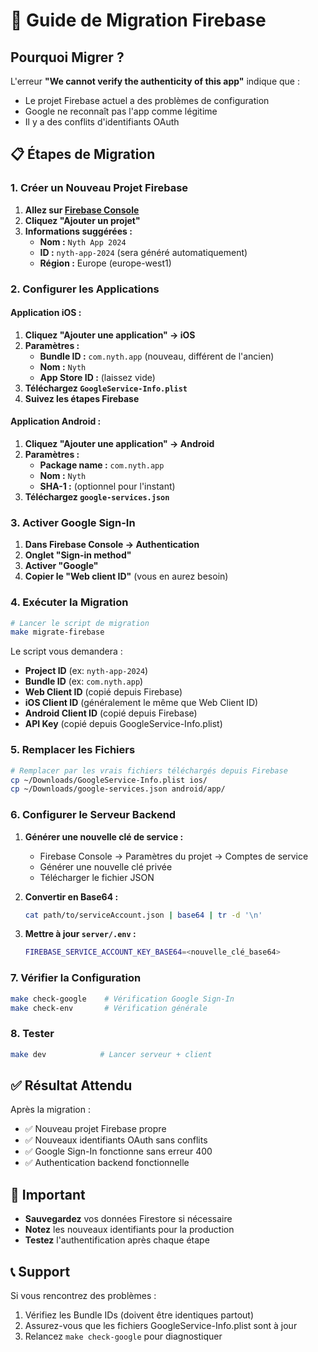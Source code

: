 # 🔄 Guide de Migration Firebase

## Pourquoi Migrer ?

L'erreur **"We cannot verify the authenticity of this app"** indique que :
- Le projet Firebase actuel a des problèmes de configuration
- Google ne reconnaît pas l'app comme légitime
- Il y a des conflits d'identifiants OAuth

## 📋 Étapes de Migration

### **1. Créer un Nouveau Projet Firebase**

1. **Allez sur [Firebase Console](https://console.firebase.google.com/)**
2. **Cliquez "Ajouter un projet"**
3. **Informations suggérées :**
   - **Nom :** `Nyth App 2024` 
   - **ID :** `nyth-app-2024` (sera généré automatiquement)
   - **Région :** Europe (europe-west1)

### **2. Configurer les Applications**

#### **Application iOS :**
1. **Cliquez "Ajouter une application" → iOS**
2. **Paramètres :**
   - **Bundle ID :** `com.nyth.app` (nouveau, différent de l'ancien)
   - **Nom :** `Nyth`
   - **App Store ID :** (laissez vide)
3. **Téléchargez `GoogleService-Info.plist`**
4. **Suivez les étapes Firebase**

#### **Application Android :**
1. **Cliquez "Ajouter une application" → Android**
2. **Paramètres :**
   - **Package name :** `com.nyth.app`
   - **Nom :** `Nyth`
   - **SHA-1 :** (optionnel pour l'instant)
3. **Téléchargez `google-services.json`**

### **3. Activer Google Sign-In**

1. **Dans Firebase Console → Authentication**
2. **Onglet "Sign-in method"**
3. **Activer "Google"**
4. **Copier le "Web client ID"** (vous en aurez besoin)

### **4. Exécuter la Migration**

```bash
# Lancer le script de migration
make migrate-firebase
```

Le script vous demandera :
- **Project ID** (ex: `nyth-app-2024`)
- **Bundle ID** (ex: `com.nyth.app`)
- **Web Client ID** (copié depuis Firebase)
- **iOS Client ID** (généralement le même que Web Client ID)
- **Android Client ID** (copié depuis Firebase)
- **API Key** (copié depuis GoogleService-Info.plist)

### **5. Remplacer les Fichiers**

```bash
# Remplacer par les vrais fichiers téléchargés depuis Firebase
cp ~/Downloads/GoogleService-Info.plist ios/
cp ~/Downloads/google-services.json android/app/
```

### **6. Configurer le Serveur Backend**

1. **Générer une nouvelle clé de service :**
   - Firebase Console → Paramètres du projet → Comptes de service
   - Générer une nouvelle clé privée
   - Télécharger le fichier JSON

2. **Convertir en Base64 :**
   ```bash
   cat path/to/serviceAccount.json | base64 | tr -d '\n'
   ```

3. **Mettre à jour `server/.env` :**
   ```bash
   FIREBASE_SERVICE_ACCOUNT_KEY_BASE64=<nouvelle_clé_base64>
   ```

### **7. Vérifier la Configuration**

```bash
make check-google    # Vérification Google Sign-In
make check-env       # Vérification générale
```

### **8. Tester**

```bash
make dev            # Lancer serveur + client
```

## ✅ Résultat Attendu

Après la migration :
- ✅ Nouveau projet Firebase propre
- ✅ Nouveaux identifiants OAuth sans conflits
- ✅ Google Sign-In fonctionne sans erreur 400
- ✅ Authentication backend fonctionnelle

## 🚨 Important

- **Sauvegardez** vos données Firestore si nécessaire
- **Notez** les nouveaux identifiants pour la production
- **Testez** l'authentification après chaque étape

## 📞 Support

Si vous rencontrez des problèmes :
1. Vérifiez les Bundle IDs (doivent être identiques partout)
2. Assurez-vous que les fichiers GoogleService-Info.plist sont à jour
3. Relancez `make check-google` pour diagnostiquer
